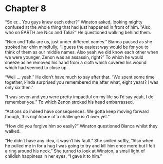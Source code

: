 # Chapter 8

“So er… You guys knew each other?” Winston asked, looking mighty confused at the whole thing that had just happened in front of him. “Also, who on EARTH are Nico and Talia?” He questioned walking behind them.

“Nico and Talia are us, just under different names.” Bianca paused as she stroked her chin mindfully, “I guess the easiest way would be for you to think of them as our middle names. Also yeah we did know each other when we were younger, Zenon was an assassin, right?” To which he would sneeze as he removed his hand from a cloth which covered his wound which had seemed to close up.

“Well … yeah.” He didn’t have much to say after that. “We spent some time together, kinda surprised you remembered me after what, eight years? I was only six then.”

“I was seven and you were pretty impactful on my life so I’d say yeah, I do remember you.” To which Zenon stroked his head embarrassed.

“Actions do indeed have consequences. We gotta keep moving forward though, this nightmare of a challenge isn’t over yet.”

“How did you forgive him so easily?” Winston questioned Bianca whilst they walked.

“He didn’t have any idea, it wasn’t his fault.” She smiled softly, “Also when he pulled me in for a hug I was going to try and kill him once more but I felt a ring around his neck.” She turned to look at Winston, a small light of childish happiness in her eyes, “I gave it to him.”
